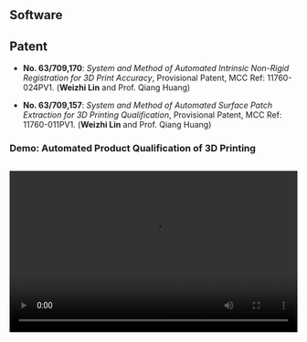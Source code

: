 <h1 id="software"></h1>

<h2>
  Software
</h2>

## Patent

- **No. 63/709,170**: *System and Method of Automated Intrinsic Non-Rigid Registration for 3D Print Accuracy*, Provisional Patent, MCC Ref: 11760-024PV1. (**Weizhi Lin** and Prof. Qiang Huang)

- **No. 63/709,157**: *System and Method of Automated Surface Patch Extraction for 3D Printing Qualification*, Provisional Patent, MCC Ref: 11760-011PV1. (**Weizhi Lin** and Prof. Qiang Huang)

### Demo: Automated Product Qualification of 3D Printing

<div class="video-container">
    <video controls>
        <source src="https://www.dropbox.com/scl/fi/k7ijryw5sisu4y6brw4s7/Demo_4K.mp4?rlkey=3srd173qv7xormrsourtl6pb4&raw=1" type="video/mp4">
        Your browser does not support the video tag.
    </video>
</div>

<style>
.video-container {
    position: relative;
    padding-bottom: 56.25%; /* 16:9 aspect ratio */
    height: 0;
    overflow: hidden;
    max-width: 100%;
    margin-top: 30px; /* Adds space above the video */
}

.video-container video {
    position: absolute;
    top: 0;
    left: 0;
    width: 100%;
    height: 100%;
}
</style>
